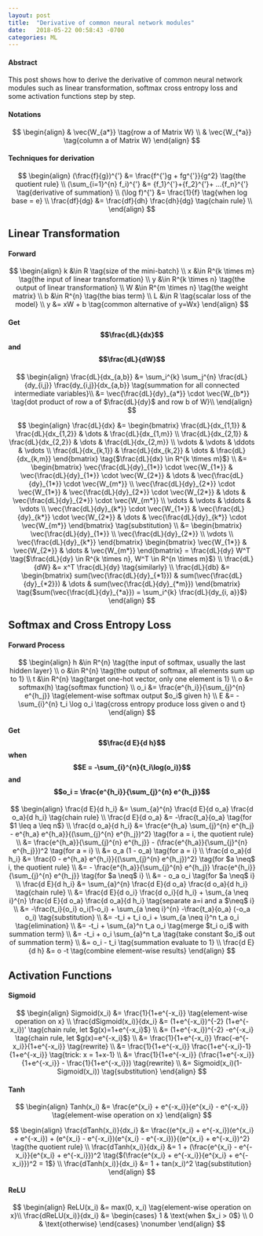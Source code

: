 ```yaml
---
layout: post
title:  "Derivative of common neural network modules"
date:   2018-05-22 00:58:43 -0700
categories: ML
---
```


#### __Abstract__

This post shows how to derive the derivative of common neural network modules such as linear transformation, softmax cross entropy loss and some activation functions step by step. 

#### __Notations__

$$
\begin{align}
	& \vec{W_{a*}} \tag{row a of Matrix W} \\
	& \vec{W_{*a}} \tag{column a of Matrix W}
\end{align}
$$


#### __Techniques for derivation__

$$
\begin{align}
	(\frac{f}{g})^{'} &= \frac{f^{'}g + fg^{'}}{g^2} \tag{the quotient rule} \\
	(\sum_{i=1}^{n} f_i)^{'} &= {f_1}^{'}+{f_2}^{'}+ ...{f_n}^{'} \tag{derivative of summation} \\
	(\log f)^{'} &= \frac{1}{f} \tag{when log base = e} \\
	\frac{df}{dg} &= \frac{df}{dh} \frac{dh}{dg} \tag{chain rule} \\
\end{align}
$$

## __Linear Transformation__

#### __Forward__

$$
\begin{align}
	k &\in R \tag{size of the mini-batch} \\
	x &\in R^{k \times m} \tag{the input of linear transformation} \\
	y &\in R^{k \times n} \tag{the output of linear transformation} \\
	W &\in R^{m \times n} \tag{the weight matrix} \\
	b &\in R^{n} \tag{the bias term} \\
	L &\in R \tag{scalar loss of the model} \\
	y &= xW + b \tag{common alternative of y=Wx} 
\end{align}
$$

#### __Get $$\frac{dL}{dx}$$ and $$\frac{dL}{dW}$$__

$$
\begin{align}
	\frac{dL}{dx_{a,b}} &= \sum_i^{k} \sum_j^{n} \frac{dL}{dy_{i,j}} \frac{dy_{i,j}}{dx_{a,b}} \tag{summation for all connected intermediate variables}\\
	&= \vec{\frac{dL}{dy}_{a*}} \cdot \vec{W_{b*}} \tag{dot product of row a of $\frac{dL}{dy}$ and row b of W}\\
\end{align}
$$

$$
\begin{align}
	\frac{dL}{dx} &=
	\begin{bmatrix}
		\frac{dL}{dx_{1,1}} & \frac{dL}{dx_{1,2}} & \dots  & \frac{dL}{dx_{1,m}} \\
		\frac{dL}{dx_{2,1}} & \frac{dL}{dx_{2,2}} & \dots  & \frac{dL}{dx_{2,m}} \\
		\vdots & \vdots & \ddots & \vdots \\
		\frac{dL}{dx_{k,1}} & \frac{dL}{dx_{k,2}} & \dots  & \frac{dL}{dx_{k,m}}
	\end{bmatrix} \tag{$\frac{dL}{dx} \in R^{k \times m}$} \\
	&=
	\begin{bmatrix}
		\vec{\frac{dL}{dy}_{1*}} \cdot \vec{W_{1*}} & \vec{\frac{dL}{dy}_{1*}} \cdot \vec{W_{2*}} & \dots  & \vec{\frac{dL}{dy}_{1*}} \cdot \vec{W_{m*}} \\
		\vec{\frac{dL}{dy}_{2*}} \cdot \vec{W_{1*}} & \vec{\frac{dL}{dy}_{2*}} \cdot \vec{W_{2*}} & \dots  & \vec{\frac{dL}{dy}_{2*}} \cdot \vec{W_{m*}} \\
		\vdots & \vdots & \ddots & \vdots \\
		\vec{\frac{dL}{dy}_{k*}} \cdot \vec{W_{1*}} & \vec{\frac{dL}{dy}_{k*}} \cdot \vec{W_{2*}} & \dots  & \vec{\frac{dL}{dy}_{k*}} \cdot \vec{W_{m*}}
	\end{bmatrix} \tag{substitution} \\
	&=
	\begin{bmatrix}
		\vec{\frac{dL}{dy}_{1*}} \\
		\vec{\frac{dL}{dy}_{2*}} \\
		\vdots \\
		\vec{\frac{dL}{dy}_{k*}}
	\end{bmatrix}
	\begin{bmatrix}
		\vec{W_{1*}} & \vec{W_{2*}} & \dots & \vec{W_{m*}} 
	\end{bmatrix}
	= \frac{dL}{dy} W^T \tag{$\frac{dL}{dy} \in R^{k \times n}, W^T \in R^{n \times m}$} \\
	\frac{dL}{dW} &= x^T \frac{dL}{dy} \tag{similarly} \\
	\frac{dL}{db} &= 
	\begin{bmatrix}
		sum(\vec{\frac{dL}{dy}_{*1}}) & sum(\vec{\frac{dL}{dy}_{*2}}) & \dots & sum(\vec{\frac{dL}{dy}_{*m}})
	\end{bmatrix} \tag{$sum(\vec{\frac{dL}{dy}_{*a}}) = \sum_i^{k} \frac{dL}{dy_{i, a}}$}
\end{align}
$$

## __Softmax and Cross Entropy Loss__

#### __Forward Process__

$$
\begin{align}
	h &\in R^{n} \tag{the input of softmax, usually the last hidden layer} \\
	o &\in R^{n} \tag{the output of softmax, all elements sum up to 1} \\
	t &\in R^{n} \tag{target one-hot vector, only one element is 1} \\
	o &= softmax(h) \tag{softmax function} \\
	o_i &= \frac{e^{h_i}}{\sum_{j}^{n} e^{h_j}} \tag{element-wise softmax output $o_i$ given h} \\
	E &= -\sum_{i}^{n} t_i \log o_i \tag{cross entropy produce loss given o and t}
\end{align}
$$

#### __Get $$\frac{d E}{d h}$$ when $$E = -\sum_{i}^{n}{t_i\log(o_i)}$$ and $$o_i = \frac{e^{h_i}}{\sum_{j}^{n} e^{h_j}}$$__

$$
\begin{align}
	\frac{d E}{d h_i} &= \sum_{a}^{n} \frac{d E}{d o_a} \frac{d o_a}{d h_i} \tag{chain rule} \\
	\frac{d E}{d o_a} &= -\frac{t_a}{o_a} \tag{for $1 \leq a \leq n$} \\
	\frac{d o_a}{d h_i} &= \frac{e^{h_a} \sum_{j}^{n} e^{h_j} - e^{h_a} e^{h_a}}{(\sum_{j}^{n} e^{h_j})^2} \tag{for a = i, the quotient rule} \\
	&= \frac{e^{h_a}}{\sum_{j}^{n} e^{h_j}} - (\frac{e^{h_a}}{\sum_{j}^{n} e^{h_j}})^2 \tag{for a = i} \\
	&= o_a (1 - o_a) \tag{for a = i} \\
	\frac{d o_a}{d h_i} &= \frac{0 - e^{h_a} e^{h_i}}{(\sum_{j}^{n} e^{h_j})^2} \tag{for $a \neq$ i, the quotient rule} \\
	&= - \frac{e^{h_a}}{\sum_{j}^{n} e^{h_j}} \frac{e^{h_i}}{\sum_{j}^{n} e^{h_j}} \tag{for $a \neq$ i} \\
	&= - o_a o_i \tag{for $a \neq$ i} \\
	\frac{d E}{d h_i} &= \sum_{a}^{n} \frac{d E}{d o_a} \frac{d o_a}{d h_i} \tag{chain rule} \\
	&= \frac{d E}{d o_i} \frac{d o_i}{d h_i} + \sum_{a \neq i}^{n} \frac{d E}{d o_a} \frac{d o_a}{d h_i} \tag{separate a=i and a $\neq$ i} \\
	&= -\frac{t_i}{o_i} o_i(1-o_i) + \sum_{a \neq i}^{n} -\frac{t_a}{o_a} (-o_a o_i) \tag{substitution} \\
	&= -t_i + t_i o_i + \sum_{a \neq i}^n t_a o_i \tag{elimination} \\
	&= -t_i + \sum_{a}^n t_a o_i \tag{merge $t_i o_i$ with summation term} \\
	&= -t_i + o_i \sum_{a}^n t_a \tag{take constant $o_i$ out of summation term} \\
	&= o_i - t_i \tag{summation evaluate to 1} \\
	\frac{d E}{d h} &= o -t \tag{combine element-wise results}
\end{align}
$$

## __Activation Functions__

#### __Sigmoid__

$$
\begin{align}
	Sigmoid(x_i) &= \frac{1}{1+e^{-x_i}} \tag{element-wise operation on x} \\
	\frac{dSigmoid(x_i)}{dx_i} &= (1+e^{-x_i})^{-2} (1+e^{-x_i})' \tag{chain rule, let $g(x)=1+e^{-x_i}$} \\
	&= (1+e^{-x_i})^{-2} -e^{-x_i} \tag{chain rule, let $g(x)=e^{-x_i}$} \\
	&= \frac{1}{1+e^{-x_i}} \frac{-e^{-x_i}}{1+e^{-x_i}} \tag{rewrite} \\
	&= \frac{1}{1+e^{-x_i}} \frac{1+e^{-x_i}-1}{1+e^{-x_i}} \tag{trick: x = 1+x-1} \\
	&= \frac{1}{1+e^{-x_i}} (\frac{1+e^{-x_i}}{1+e^{-x_i}} - \frac{1}{1+e^{-x_i}}) \tag{rewrite} \\
	&= Sigmoid(x_i)(1-Sigmoid(x_i)) \tag{substitution}
\end{align}
$$

#### __Tanh__

$$
\begin{align}
	Tanh(x_i) &= \frac{e^{x_i} + e^{-x_i}}{e^{x_i} - e^{-x_i}} \tag{element-wise operation on x}
\end{align}
$$

$$
\begin{align}
	\frac{dTanh(x_i)}{dx_i} &= \frac{(e^{x_i} + e^{-x_i})(e^{x_i} + e^{-x_i}) + (e^{x_i} - e^{-x_i})(e^{x_i} - e^{-x_i})}{(e^{x_i} + e^{-x_i})^2} \tag{the quotient rule} \\
	\frac{dTanh(x_i)}{dx_i} &= 1 + (\frac{e^{x_i} - e^{-x_i}}{e^{x_i} + e^{-x_i}})^2 \tag{$(\frac{e^{x_i} + e^{-x_i}}{e^{x_i} + e^{-x_i}})^2 = 1$} \\
	\frac{dTanh(x_i)}{dx_i} &= 1 + tan(x_i)^2 \tag{substitution}
\end{align}
$$

#### __ReLU__

$$
\begin{align}
	ReLU(x_i) &= max(0, x_i) \tag{element-wise operation on x}\\
	\frac{dReLU(x_i)}{dx_i} &= 
	\begin{cases}
		1 & \text{when $x_i > 0$} \\
		0 & \text{otherwise}
	\end{cases} \nonumber
\end{align}
$$

